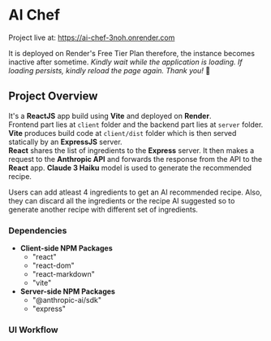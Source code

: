 # AI Chef

Project live at: https://ai-chef-3noh.onrender.com

It is deployed on Render's Free Tier Plan therefore, the instance becomes inactive after sometime. _Kindly wait while the application is loading. If loading persists, kindly reload the page again. Thank you!_ :slightly_smiling_face:


## Project Overview

It's a **ReactJS** app build using **Vite** and deployed on **Render**.  
Frontend part lies at ```client``` folder and the backend part lies at ```server``` folder. **Vite** produces build code at ```client/dist``` folder which is then served statically by an **ExpressJS** server.  
**React** shares the list of ingredients to the **Express** server. It then makes a request to the  **Anthropic API** and forwards the response from the API to the **React** app. **Claude 3 Haiku** model is used to generate the recommended recipe.

Users can add atleast 4 ingredients to get an AI recommended recipe. Also, they can discard all the ingredients or the recipe AI suggested so to generate another recipe with different set of ingredients.


### Dependencies

- **Client-side NPM Packages**
  - "react"
  - "react-dom"
  - "react-markdown"
  - "vite"
- **Server-side NPM Packages**
  - "@anthropic-ai/sdk"
  - "express"


### UI Workflow

